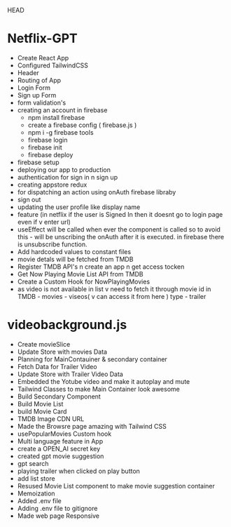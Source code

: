  HEAD
# Netflix-GPT
- Create React App
- Configured TailwindCSS
- Header
- Routing of App
- Login Form
- Sign up Form
- form validation's
- creating an account in firebase
    - npm install firebase
    - create a firebase config ( firebase.js )
    - npm i -g firebase tools
    - firebase login
    - firebase init
    - firebase deploy
- firebase setup
- deploying our app to production
- authentication for sign in n sign up
- creating appstore redux
- for dispatching an action using onAuth firebase libraby
- sign out 
- updating the user profile like display name
- feature (in netflix if the user is Signed In then it doesnt go to login page even if v enter url)
- useEffect will be called when ever the component is called so to avoid this - will be unscribing the onAuth after it is executed. in firebase there is unsubscribe function.
- Add hardcoded values to constant files
- movie detals will be fetched from TMDB
- Register TMDB API's n create an app n get access tocken
- Get Now Playing Movie List API from TMDB
- Create a Custom Hook for NowPlayingMovies
- as video is not available in list v need to fetch it through movie id in TMDB - movies - viseos( v can access it from here ) type - trailer
# videobackground.js
- Create movieSlice
- Update Store with movies Data
- Planning for MainContauiner & secondary container
- Fetch Data for Trailer Video
- Update Store with Trailer Video Data
- Embedded the Yotube video and make it autoplay and mute
- Tailwind Classes to make Main Container look awesome
- Build Secondary Component
- Build Movie List
- build Movie Card
- TMDB Image CDN URL
- Made the Browsre page amazing with Tailwind CSS
- usePopularMovies Custom hook
- Multi language feature in App
- create a OPEN_AI secret key
- created gpt movie suggestion
- gpt search 
- playing trailer when clicked on play button
- add list store
- Resused Movie List component to make movie suggestion container
- Memoization
- Added .env file
- Adding .env file to gitignore
- Made web page Responsive

